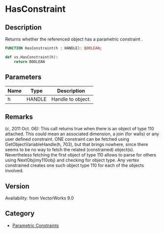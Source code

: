 # HasConstraint

## Description
Returns whether the referenced object has a parametric constraint .

```pascal
FUNCTION HasConstraint(h : HANDLE): BOOLEAN;
```

```python
def vs.HasConstraint(h):
    return BOOLEAN
```

## Parameters
|Name|Type|Description|
|---|---|---|
|h|HANDLE|Handle to object.|

## Remarks
(*_c_*, 2011 Oct. 06): This call returns true when there is an object of type 110 attached. This could mean an associated dimension, a join (for walls) or any user defined constraint. ONE constraint can be fetched using GetObjectVariableHandle(h, 703), but that brings nowhere, since there seems to be no way to fetch the related (constrained) object(s). Nevertheless fetching the first object of type 110 allows to parse for others using NextObj(my110obj) and checking for object type.
Any vertex constrained creates one such object type 110 for each of the objects involved.

## Version
Availability: from VectorWorks 9.0

## Category
* [Parametric Constraints](../Categories/Parametric%20Constraints.md)
